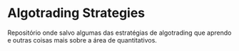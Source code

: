 # Algotrading Strategies

Repositório onde salvo algumas das estratégias de algotrading que aprendo e outras coisas mais sobre a área de quantitativos.